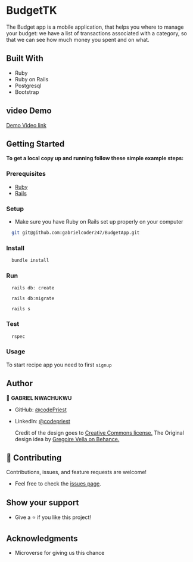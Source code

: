 # BudgetTK

The Budget app is a mobile application, that helps you where to manage your budget: we have a list of transactions associated with a category, so that we can see how much money you spent and on what.

## Built With

- Ruby
- Ruby on Rails
- Postgresql
- Bootstrap


## video Demo

[Demo Video link](https://www.loom.com/share/5b5242aeb9604b639d858be42e0894fb?sharedAppSource=personal_library)
## Getting Started

**To get a local copy up and running follow these simple example steps:**

### Prerequisites

- [Ruby](https://www.ruby-lang.org/en/)
- [Rails](https://gorails.com/)

### Setup

- Make sure you have Ruby on Rails set up properly on your computer

``` sh
  git git@github.com:gabrielcoder247/BudgetApp.git
```

### Install

```sh
  bundle install
```

### Run

```
  rails db: create
```

```
  rails db:migrate
```

```
  rails s
```

### Test

```sh
  rspec
```
### Usage

To start recipe app you need to first `signup`

## Author

👤 **GABRIEL NWACHUKWU**

- GitHub: [@codePriest](https://github.com/gabrielcoder247)
- LinkedIn: [@codepriest](https://www.linkedin.com/in/gabriel-nwachukwu-209613173/)

  Credit of the design goes to [Creative Commons license.](https://www.behance.net/gregoirevella) The Original design idea by [Gregoire Vella on Behance.](https://www.behance.net/gregoirevella)

## 🤝 Contributing

Contributions, issues, and feature requests are welcome!

- Feel free to check the [issues page](https://github.com/faizi2500/recipe-app/issues).

## Show your support

- Give a ⭐️ if you like this project!

## Acknowledgments

- Microverse for giving us this chance

